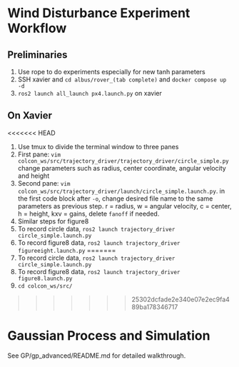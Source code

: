 # Wind Disturbance Experiment Workflow
## Preliminaries
1. Use rope to do experiments especially for new tanh parameters
2. SSH xavier and `cd albus/rover_(tab complete)` and `docker compose up -d`
3. `ros2 launch all_launch px4.launch.py` on xavier
## On Xavier
<<<<<<< HEAD
1. Use tmux to divide the terminal window to three panes
2. First pane: `vim colcon_ws/src/trajectory_driver/trajectory_driver/circle_simple.py` change parameters such as radius, center coordinate, angular velocity and height
3. Second pane: `vim colcon_ws/src/trajectory_driver/launch/circle_simple.launch.py`. in the first code block after `-o`, change desired file name to the same parameters as previous step. r = radius, w = angular velocity, c = center, h = height, kxv = gains, delete `fanoff` if needed.
4. Similar steps for figure8
4. To record circle data, `ros2 launch trajectory_driver circle_simple.launch.py`
5. To record figure8 data, `ros2 launch trajectory_driver figureeight.launch.py` 
=======
3. To record circle data, `ros2 launch trajectory_driver circle_simple.launch.py`
4. To record figure8 data, `ros2 launch trajectory_driver figure8.launch.py`
5. `cd colcon_ws/src/`
>>>>>>> 25302dcfade2e340e07e2ec9fa489ba178346717

# Gaussian Process and Simulation
See GP/gp_advanced/README.md for detailed walkthrough.
